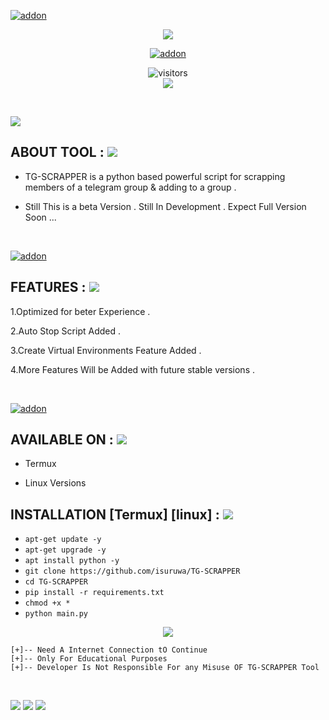 <a href="https://github.com/isuruwa"><img title="addon" src="https://img.shields.io/badge/isuruwa-TGSCRAPPER-brightgreen?style=for-the-badge&logo=appveyor"></a>
<br>
<p align="center">
<img src="https://img.icons8.com/cute-clipart/256/000000/telegram-app.png"/>
<p align="center">
<a href="https://github.com/isuruwa"><img title="addon" src="https://img.shields.io/badge/isuruwa-THUNTER-blueviolet?style=for-the-badge&logo=appveyor"></a>
<br>
<p align="center">
<img align="center" alt="visitors" src="https://visitor-badge.glitch.me/badge?page_id=isuruwatgscrapper" />
<br>
<a href="https://hits.seeyoufarm.com"><img src="https://hits.seeyoufarm.com/api/count/incr/badge.svg?url=https%3A%2F%2Fgithub.com%2Fisuruwa&count_bg=%2379C83D&title_bg=%23555555&icon=&icon_color=%23E7E7E7&title=hits&edge_flat=false"/></a>
</p>
<br>

<p align="left">

<img src="https://img.shields.io/badge/isuruwa-ABOUT%20TOOL-blueviolet?style=for-the-badge&logo=appveyor">  
 
<p>
  
## ABOUT TOOL : <img src="https://img.icons8.com/cute-clipart/50/000000/fire-element.png"/>
  
* TG-SCRAPPER is a python based powerful script for scrapping members of a telegram group & adding to a group . 
 
* Still This is a beta Version . Still In Development . Expect Full Version Soon ...
  
</p>

<br>
  
  
  

<a href="https://github.com/isuruwa"><img title="addon" src="https://img.shields.io/badge/isuruwa-Features-ff69b4?style=for-the-badge&logo=appveyor"></a>
  
  
## FEATURES : <img src="https://img.icons8.com/cute-clipart/50/000000/fire-element.png"/>

<p>
  
1.Optimized for beter Experience . 
  
2.Auto Stop Script Added . 
 
3.Create Virtual Environments Feature Added .
  
4.More Features Will be Added with future stable versions .
  
</p>

<br>
  
 
<a href="https://github.com/isuruwa"><img title="addon" src="https://img.shields.io/badge/isuruwa-Available-brightgreen?style=for-the-badge&logo=appveyor"></a>
  
## AVAILABLE ON : <img src="https://img.icons8.com/cute-clipart/50/000000/fire-element.png"/>
  
* Termux

* Linux Versions
  
## INSTALLATION [Termux] [linux] : <img src="https://img.icons8.com/cute-clipart/50/000000/fire-element.png"/>
  
* `apt-get update -y`
* `apt-get upgrade -y`
* `apt install python -y`
* `git clone https://github.com/isuruwa/TG-SCRAPPER`
* `cd TG-SCRAPPER`
* `pip install -r requirements.txt`
* `chmod +x *`
* `python main.py`

<p align="center">
  
<img src="https://img.icons8.com/clouds/150/000000/sent.png"/>
  
```
[+]-- Need A Internet Connection tO Continue
[+]-- Only For Educational Purposes
[+]-- Developer Is Not Responsible For any Misuse OF TG-SCRAPPER Tool
  
```
  
  
<br>

<img src="https://img.shields.io/badge/isuruwa-Thank%20You-brightgreen?style=social&logo=appveyor"/>

<img src="https://img.shields.io/badge/isuruwa-STAY%20SAFE-brightgreen?style=flat-square&logo=appveyor"/>

<img src="https://img.shields.io/badge/isuruwa-EXPECT%20US-red?style=for-the-badge&logo=appveyor"/>

